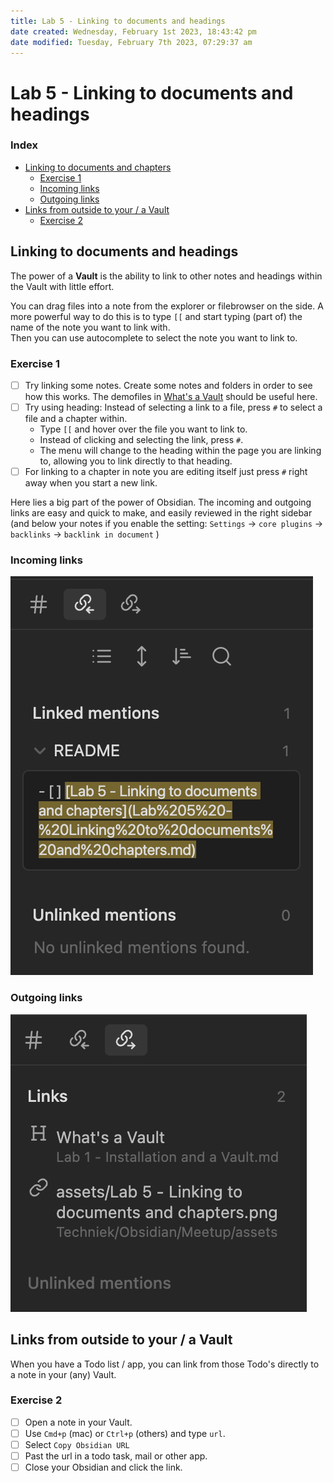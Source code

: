 ```yaml
---
title: Lab 5 - Linking to documents and headings
date created: Wednesday, February 1st 2023, 18:43:42 pm
date modified: Tuesday, February 7th 2023, 07:29:37 am
---
```


# Lab 5 - Linking to documents and headings

### Index

- [Linking to documents and chapters](#Linking%20to%20documents%20and%20chapters)
    - [Exercise 1](#Exercise%201)
    - [Incoming links](#Incoming%20links)
    - [Outgoing links](#Outgoing%20links)
- [Links from outside to your / a Vault](#Links%20from%20outside%20to%20your%20/%20a%20Vault)
    - [Exercise 2](#Exercise%202)

## Linking to documents and headings

The power of a **Vault** is the ability to link to other notes and headings within the Vault with little effort.

You can drag files into a note from the explorer or filebrowser on the side. A more powerful way to do this is to type `[[` and start typing (part of) the name of the note you want to link with.  
Then you can use autocomplete to select the note you want to link to.

### Exercise 1

- [ ] Try linking some notes. Create some notes and folders in order to see how this works. The demofiles in [What's a Vault](Lab%201%20-%20Installation%20and%20a%20Vault.md#What's%20a%20Vault) should be useful here.
- [ ] Try using heading: Instead of selecting a link to a file, press `#` to select a file and a chapter within.
    - Type `[[` and hover over the file you want to link to.
    - Instead of clicking and selecting the link, press `#`.
    - The menu will change to the heading within the page you are linking to, allowing you to link directly to that heading.
- [ ] For linking to a chapter in note you are editing itself just press `#` right away when you start a new link.

Here lies a big part of the power of Obsidian. The incoming and outgoing links are easy and quick to make, and easily reviewed in the right sidebar (and below your notes if you enable the setting: `Settings` -> `core plugins` -> `backlinks` -> `backlink in document` )

### Incoming links

![|200](assets/Lab%205%20-%20Linking%20to%20documents%20and%20chapters.png)

### Outgoing links

![|200](assets/Lab%205%20-%20Linking%20to%20documents%20and%20chapters-1.png)

## Links from outside to your / a Vault

When you have a Todo list / app, you can link from those Todo's directly to a note in your (any) Vault.

### Exercise 2

- [ ] Open a note in your Vault.
- [ ] Use `Cmd+p` (mac) or `Ctrl+p` (others) and type `url`.
- [ ] Select `Copy Obsidian URL`
- [ ] Past the url in a todo task, mail or other app.
- [ ] Close your Obsidian and click the link.
